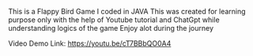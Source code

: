 This is a Flappy Bird Game I coded in JAVA
This was created for learning purpose only with the help of Youtube tutorial and ChatGpt while understanding logics of the game
Enjoy alot during the journey

Video Demo Link:
https://youtu.be/cT7BBbQO0A4
